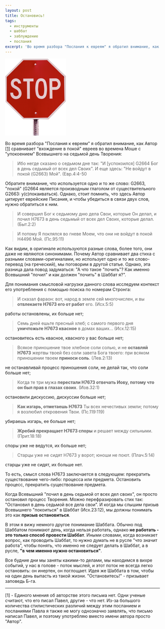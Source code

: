 ```yaml
---
layout: post
title: Остановись!
tags:
  - инструменты
  - шаббат
  - заблуждение
  - послания
excerpt: 'Во время разбора "Послания к евреям" я обратил внимание, как Автор сравнивает "вхождение в покой" евреев во времена Моше с "упокоением" Всевышнего на седьмой день Творения...'
---
```


![стоп!](/images/остановись-1.png)

Во время разбора "Послания к евреям" я обратил внимание, как Автор [[1]](#1) сравнивает "вхождение в покой" евреев во времена Моше с "упокоением" Всевышнего на седьмой день Творения:

> Ибо негде сказано о седьмом дне так: "И [успокоился] G2664 Бог в день седьмый от всех дел Своих". И еще здесь: "Не войдут в покой (G2663) Мой". (Евр.4:4-50

Обратите внимание, что используется одно и то же слово: G2663, "покой" (G2664 является производным глаголом от существительного G2663: у(с)покаиваться). Однако, стоит помнить, что здесь Автор цитирует еврейские Писания, и чтобы убедиться в связи двух слов, нужно обратиться к ним.

> И совершил Бог к седьмому дню дела Свои, которые Он делал, и почил H7673 в день седьмый от всех дел Своих, которые делал. (Быт.2:2)

> И потому Я поклялся во гневе Моем, что они не войдут в покой H4496 Мой. (Пс.95:11)

Как видим, в оригинале используются разные слова, более того, они даже не являются синонимами. Почему Автор сравнивает два стиха с разными словами-оригиналами, но использует одно и то же слово-перевод (на греческий), мы поговорим в другой статье. Однако, эта разница дала повод задуматься: "А что такое "почить"? Как именно Всевышний "почил" и как должен "почить" в Шаббат я?".

Для понимания смысловой нагрузки данного слова исследуем контекст его употребления с помощью поиска по номерам Стронга:

> И сказал фараон: вот, народ в земле сей многочислен, и вы **отвлекаете H7673 его от работ** его. (Исх.5:5)

работы остановлены, их больше нет;

> Семь дней ешьте пресный хлеб; с самого первого дня **уничтожьте H7673 квасное** в домах ваших... (Исх.12:15)

остановитесь есть квасное, квасного у вас больше нет;

> Всякое приношение твое хлебное соли солью, и не **оставляй H7673** жертвы твоей без соли завета Бога твоего: при всяком приношении твоем **приноси соль**. (Лев.2:13)

не останавливай процесс приношения соли, не делай так, что соли больше нет;

> Когда те три мужа **перестали H7673 отвечать Иову, потому что он был прав в глазах своих**. (Иов.32:1)

остановили дискуссию, дискуссии больше нет;

> **Как изгарь, отметаешь H7673** Ты всех нечестивых земли; потому я возлюбил откровения Твои. (Пс.119:119)

убираешь изгарь, ее больше нет;

> **Жребий прекращает H7673 споры** и решает между сильными. (Прит.18:18)

споры уже не ведутся, их больше нет;

> Старцы уже не сидят H7673 у ворот; юноши не поют. (Плач.5:14)

старцы уже не сидят, их больше нет.

То есть, смысл слова H7673 заключается в следующем: прекратить существование чего-либо: процесса или предмета. Остановить процесс, прекратить существование предмета.

Когда Всевышний "почил в день седьмой от всех дел своих", он просто остановил процесс Творения. Можно перефразировать стих так: "Остановил в день седьмой все дела свои". И когда мы слышим призыв Всевышнего "покоиться" в Шаббат (Исх.23:12), мы должны понимать это как **призыв остановиться**.

В этом я вижу немного другое понимание Шаббата. Обычно под Шаббатом понимают день, когда нельзя работать, однако **не работать - это только способ провести Шаббат**. Иными словами, когда возникает вопрос, как проводить Шаббат, то нужно думать не в русле "что значит работа", чтобы понять, что именно не следует делать в Шаббат, а в русле, **"в чем именно нужно остановиться"**.

Все будние дни мы заняты какими-то делами, мы находимся в вихре событий, у нас в голове - поток мыслей, и этот поток не всегда легко остановить: он инертен, он поглощает. Идея же Шаббата в том, чтобы на один день выпасть из такой жизни. "Остановитесь!" - призывает заповедь Б-га.

***

<span id=1>[1]</span> - Единого мнения об авторстве этого письма нет. Одни ученые считают, что его писал Павел, другие - что нет. Из-за большого количества стилистических различий между этим посланием и посланиями Павла я также не могу однозначно заявлять, что письмо написал Павел, и поэтому употребляю вместо имени автора просто "Автор".
